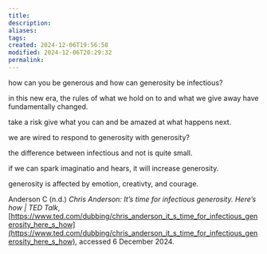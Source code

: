 ```yaml
---
title: 
description: 
aliases: 
tags: 
created: 2024-12-06T19:56:58
modified: 2024-12-06T20:29:32
permalink: 
---
```


how can you be generous and how can generosity be infectious?

in this new era, the rules of what we hold on to and what we give away have fundamentally changed.

take a risk
give what you can
and be amazed at what happens next.



we are wired to respond to generosity with generosity?

the difference between infectious and not is quite small.


if we can spark imaginatio and hears, it will increase generosity.

generosity is affected by emotion, creativty, and courage.





Anderson C (n.d.) _Chris Anderson: It’s time for infectious generosity. Here’s how | TED Talk_, [https://www.ted.com/dubbing/chris_anderson_it_s_time_for_infectious_generosity_here_s_how](https://www.ted.com/dubbing/chris_anderson_it_s_time_for_infectious_generosity_here_s_how), accessed 6 December 2024.
